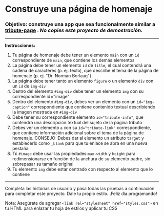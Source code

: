 # Construye una página de homenaje

### Objetivo: construye una app que sea funcionalmente similar a [tribute-page](https://tribute-page.freecodecamp.rocks) . *No copies este proyecto de demostración.*

---

**Instrucciones:**

1. Tu página de homenaje debe tener un elemento `main` con un `id` correspondiente de `main`, que contiene los demás elementos
2. La página debe tener un elemento `id` de `title`, el cual contendrá una cadena de caracteres (p. ej. texto), que describe el tema de la página de homenaje (p. ej. "Dr. Norman Borlaug")
3. La página debe tener tanto un elemento `figure` o un elemento `div` con un `id` de `img-div`
4. Dentro del elemento `#img-div` debe tener un elemento `img` con su correspondiente id="image"
5. Dentro del elemento `#img-div`, debes ver un elemento con un `id="img-caption"` correspondiente que contiene contenido textual describiendo la imagen mostrada en `#img-div`
6. Debe tener su correspondiente elemento `id="tribute-info"`, que contendrá una descripción textual del sujeto de la página tributo
7. Debes ver un elemento `a` con su `id="tribute-link"` correspondiente, que contiene información adicional sobre el tema de la página de homenaje. CONSEJO: Debes dar al elemento un atributo `target` y establecerlo como `_blank` para que tu enlace se abra en una nueva pestaña
8. Tú `#image` debe usar las propiedades `max-width` y `height` para redimensionarse en función de la anchura de su elemento padre, sin sobrepasar su tamaño original
9. Tu elemento `img` debe estar centrado con respecto al elemento que lo contiene

---

Completa las historias de usuario y pasa todas las pruebas a continuación para completar este proyecto. Dale tu propio estilo. ¡Feliz día programando!

Nota: Asegúrate de agregar `<link rel="stylesheet" href="styles.css">` en tu HTML para enlazar tu hoja de estilos y aplicar tu CSS